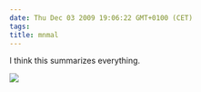 ```yaml
---
date: Thu Dec 03 2009 19:06:22 GMT+0100 (CET)
tags: 
title: mnmal
---
```


I think this summarizes everything.

![](http://24.media.tumblr.com/tumblr_kt78unDCi71qa3qedo1_500.jpg)

